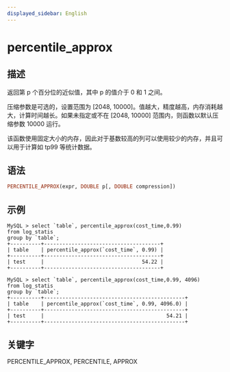 ```yaml
---
displayed_sidebar: English
---
```


# percentile_approx

## 描述

返回第 p 个百分位的近似值，其中 p 的值介于 0 和 1 之间。

压缩参数是可选的，设置范围为 [2048, 10000]。值越大，精度越高，内存消耗越大，计算时间越长。如果未指定或不在 [2048, 10000] 范围内，则函数以默认压缩参数 10000 运行。

该函数使用固定大小的内存，因此对于基数较高的列可以使用较少的内存，并且可以用于计算如 tp99 等统计数据。

## 语法

```Haskell
PERCENTILE_APPROX(expr, DOUBLE p[, DOUBLE compression])
```

## 示例

```plain
MySQL > select `table`, percentile_approx(cost_time,0.99)
from log_statis
group by `table`;
+----------+--------------------------------------+
| table    | percentile_approx(`cost_time`, 0.99) |
+----------+--------------------------------------+
| test     |                                54.22 |
+----------+--------------------------------------+

MySQL > select `table`, percentile_approx(cost_time,0.99, 4096)
from log_statis
group by `table`;
+----------+----------------------------------------------+
| table    | percentile_approx(`cost_time`, 0.99, 4096.0) |
+----------+----------------------------------------------+
| test     |                                        54.21 |
+----------+----------------------------------------------+
```

## 关键字

PERCENTILE_APPROX, PERCENTILE, APPROX